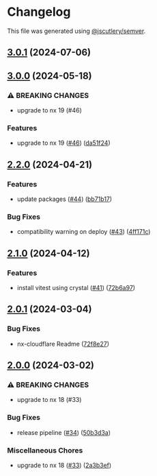 # Changelog

This file was generated using [@jscutlery/semver](https://github.com/jscutlery/semver).

## [3.0.1](https://github.com/naxodev/oss/compare/v3.0.0...v3.0.1) (2024-07-06)

## [3.0.0](https://github.com/naxodev/oss/compare/v2.2.0...v3.0.0) (2024-05-18)


### ⚠ BREAKING CHANGES

* upgrade to nx 19 (#46)

### Features

* upgrade to nx 19 ([#46](https://github.com/naxodev/oss/issues/46)) ([da51f24](https://github.com/naxodev/oss/commit/da51f24498aa8762d3bbb35f7726ed1eb0a3193c))

## [2.2.0](https://github.com/naxodev/oss/compare/v2.1.0...v2.2.0) (2024-04-21)


### Features

* update packages ([#44](https://github.com/naxodev/oss/issues/44)) ([bb71b17](https://github.com/naxodev/oss/commit/bb71b1738625b7bccf8bc68e93659b73f91e9828))


### Bug Fixes

* compatibility warning on deploy ([#43](https://github.com/naxodev/oss/issues/43)) ([4ff171c](https://github.com/naxodev/oss/commit/4ff171c82f5d3edaaa5582894ec410aa10b3bfce))

## [2.1.0](https://github.com/naxodev/oss/compare/v2.0.1...v2.1.0) (2024-04-12)


### Features

* install vitest using crystal ([#41](https://github.com/naxodev/oss/issues/41)) ([72b6a97](https://github.com/naxodev/oss/commit/72b6a97d904950cccc856edef4de050f93e7a595))

## [2.0.1](https://github.com/naxodev/oss/compare/v2.0.0...v2.0.1) (2024-03-04)


### Bug Fixes

* nx-cloudflare Readme ([72f8e27](https://github.com/naxodev/oss/commit/72f8e2768e8c69f1de734fdef4e9b5f589107694))

## [2.0.0](https://github.com/naxodev/oss/compare/v1.0.2...v2.0.0) (2024-03-02)


### ⚠ BREAKING CHANGES

* upgrade to nx 18 (#33)

### Bug Fixes

* release pipeline ([#34](https://github.com/naxodev/oss/issues/34)) ([50b3d3a](https://github.com/naxodev/oss/commit/50b3d3ad484df16202c44b257ee3fd4a2542c013))


### Miscellaneous Chores

* upgrade to nx 18 ([#33](https://github.com/naxodev/oss/issues/33)) ([2a3b3ef](https://github.com/naxodev/oss/commit/2a3b3ef1646989aa721aa38337b74aa1f8a5dd32))
